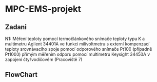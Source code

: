 # MPC-EMS-projekt
## Zadani
N1: Měření teploty pomocí termočlánkového snímače teploty typu K a
multimetru Agilent 34401A ve funkci milivoltmetru s externí kompenzací
teploty srovnávacího spoje pomocí odporového snímače Pt100 (případně
Pt1000) přímým měřením odporu pomocí multimetru Keysight 34450A v
zapojení čtyřvodičovém (Pracoviště 7)

## FlowChart
